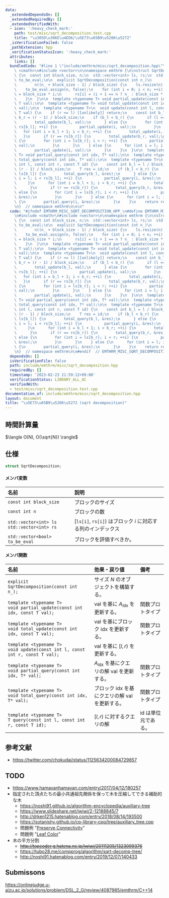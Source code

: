 ```yaml
---
data:
  _extendedDependsOn: []
  _extendedRequiredBy: []
  _extendedVerifiedWith:
  - icon: ':heavy_check_mark:'
    path: test/misc/sqrt_decomposition.test.cpp
    title: "\u305D\u306E\u4ED6/\u5E73\u65B9\u5206\u5272"
  _isVerificationFailed: false
  _pathExtension: hpp
  _verificationStatusIcon: ':heavy_check_mark:'
  attributes:
    links: []
  bundledCode: "#line 1 \"include/emthrm/misc/sqrt_decomposition.hpp\"\n\n\n\n#include\
    \ <cmath>\n#include <vector>\n\nnamespace emthrm {\n\nstruct SqrtDecomposition\
    \ {\n  const int block_size, n;\n  std::vector<int> ls, rs;\n  std::vector<bool>\
    \ to_be_eval;\n\n  explicit SqrtDecomposition(const int n_)\n      : block_size(std::round(std::sqrt(n_))),\n\
    \        n((n_ + block_size - 1) / block_size) {\n    ls.resize(n);\n    rs.resize(n);\n\
    \    to_be_eval.assign(n, false);\n    for (int i = 0; i < n; ++i) {\n      ls[i]\
    \ = block_size * i;\n      rs[i] = (i + 1 == n ? n_ : block_size * (i + 1));\n\
    \    }\n  }\n\n  template <typename T> void partial_update(const int idx, const\
    \ T val);\n\n  template <typename T> void total_update(const int idx, const T\
    \ val);\n\n  template <typename T>\n  void update(const int l, const int r, const\
    \ T val) {\n    if (r <= l) [[unlikely]] return;\n    const int b_l = l / block_size,\
    \ b_r = (r - 1) / block_size;\n    if (b_l < b_r) {\n      if (l == ls[b_l]) {\n\
    \        total_update(b_l, val);\n      } else {\n        for (int i = l; i <\
    \ rs[b_l]; ++i) {\n          partial_update(i, val);\n        }\n      }\n   \
    \   for (int i = b_l + 1; i < b_r; ++i) {\n        total_update(i, val);\n   \
    \   }\n      if (r == rs[b_r]) {\n        total_update(b_r, val);\n      } else\
    \ {\n        for (int i = ls[b_r]; i < r; ++i) {\n          partial_update(i,\
    \ val);\n        }\n      }\n    } else {\n      for (int i = l; i < r; ++i) {\n\
    \        partial_update(i, val);\n      }\n    }\n  }\n\n  template <typename\
    \ T> void partial_query(const int idx, T* val);\n\n  template <typename T> void\
    \ total_query(const int idx, T* val);\n\n  template <typename T>\n  T query(const\
    \ int l, const int r, const T id) {\n    const int b_l = l / block_size, b_r =\
    \ (r - 1) / block_size;\n    T res = id;\n    if (b_l < b_r) {\n      if (l ==\
    \ ls[b_l]) {\n        total_query(b_l, &res);\n      } else {\n        for (int\
    \ i = l; i < rs[b_l]; ++i) {\n          partial_query(i, &res);\n        }\n \
    \     }\n      for (int i = b_l + 1; i < b_r; ++i) {\n        total_query(i, &res);\n\
    \      }\n      if (r == rs[b_r]) {\n        total_query(b_r, &res);\n      }\
    \ else {\n        for (int i = ls[b_r]; i < r; ++i) {\n          partial_query(i,\
    \ &res);\n        }\n      }\n    } else {\n      for (int i = l; i < r; ++i)\
    \ {\n        partial_query(i, &res);\n      }\n    }\n    return res;\n  }\n};\n\
    \n}  // namespace emthrm\n\n\n"
  code: "#ifndef EMTHRM_MISC_SQRT_DECOMPOSITION_HPP_\n#define EMTHRM_MISC_SQRT_DECOMPOSITION_HPP_\n\
    \n#include <cmath>\n#include <vector>\n\nnamespace emthrm {\n\nstruct SqrtDecomposition\
    \ {\n  const int block_size, n;\n  std::vector<int> ls, rs;\n  std::vector<bool>\
    \ to_be_eval;\n\n  explicit SqrtDecomposition(const int n_)\n      : block_size(std::round(std::sqrt(n_))),\n\
    \        n((n_ + block_size - 1) / block_size) {\n    ls.resize(n);\n    rs.resize(n);\n\
    \    to_be_eval.assign(n, false);\n    for (int i = 0; i < n; ++i) {\n      ls[i]\
    \ = block_size * i;\n      rs[i] = (i + 1 == n ? n_ : block_size * (i + 1));\n\
    \    }\n  }\n\n  template <typename T> void partial_update(const int idx, const\
    \ T val);\n\n  template <typename T> void total_update(const int idx, const T\
    \ val);\n\n  template <typename T>\n  void update(const int l, const int r, const\
    \ T val) {\n    if (r <= l) [[unlikely]] return;\n    const int b_l = l / block_size,\
    \ b_r = (r - 1) / block_size;\n    if (b_l < b_r) {\n      if (l == ls[b_l]) {\n\
    \        total_update(b_l, val);\n      } else {\n        for (int i = l; i <\
    \ rs[b_l]; ++i) {\n          partial_update(i, val);\n        }\n      }\n   \
    \   for (int i = b_l + 1; i < b_r; ++i) {\n        total_update(i, val);\n   \
    \   }\n      if (r == rs[b_r]) {\n        total_update(b_r, val);\n      } else\
    \ {\n        for (int i = ls[b_r]; i < r; ++i) {\n          partial_update(i,\
    \ val);\n        }\n      }\n    } else {\n      for (int i = l; i < r; ++i) {\n\
    \        partial_update(i, val);\n      }\n    }\n  }\n\n  template <typename\
    \ T> void partial_query(const int idx, T* val);\n\n  template <typename T> void\
    \ total_query(const int idx, T* val);\n\n  template <typename T>\n  T query(const\
    \ int l, const int r, const T id) {\n    const int b_l = l / block_size, b_r =\
    \ (r - 1) / block_size;\n    T res = id;\n    if (b_l < b_r) {\n      if (l ==\
    \ ls[b_l]) {\n        total_query(b_l, &res);\n      } else {\n        for (int\
    \ i = l; i < rs[b_l]; ++i) {\n          partial_query(i, &res);\n        }\n \
    \     }\n      for (int i = b_l + 1; i < b_r; ++i) {\n        total_query(i, &res);\n\
    \      }\n      if (r == rs[b_r]) {\n        total_query(b_r, &res);\n      }\
    \ else {\n        for (int i = ls[b_r]; i < r; ++i) {\n          partial_query(i,\
    \ &res);\n        }\n      }\n    } else {\n      for (int i = l; i < r; ++i)\
    \ {\n        partial_query(i, &res);\n      }\n    }\n    return res;\n  }\n};\n\
    \n}  // namespace emthrm\n\n#endif  // EMTHRM_MISC_SQRT_DECOMPOSITION_HPP_\n"
  dependsOn: []
  isVerificationFile: false
  path: include/emthrm/misc/sqrt_decomposition.hpp
  requiredBy: []
  timestamp: '2023-02-23 21:59:12+09:00'
  verificationStatus: LIBRARY_ALL_AC
  verifiedWith:
  - test/misc/sqrt_decomposition.test.cpp
documentation_of: include/emthrm/misc/sqrt_decomposition.hpp
layout: document
title: "\u5E73\u65B9\u5206\u5272 (sqrt decomposition)"
---
```



## 時間計算量

$\langle O(N), O(\sqrt{N}) \rangle$


## 仕様

```cpp
struct SqrtDecomposition;
```

#### メンバ変数

|名前|説明|
|:--|:--|
|`const int block_size`|ブロックのサイズ|
|`const int n`|ブロックの数|
|`std::vector<int> ls`<br>`std::vector<int> rs`|[`ls[i]`, `rs[i]`) はブロック $i$ に対応する列のインデックス|
|`std::vector<bool> to_be_eval`|ブロックを評価すべきか。|

#### メンバ関数

|名前|効果・戻り値|備考|
|:--|:--|:--|
|`explicit SqrtDecomposition(const int n_);`|サイズ $N$ のオブジェクトを構築する。||
|`template <typename T>`<br>`void partial_update(const int idx, const T val);`|$\mathrm{val}$ を基に $A_{\mathrm{idx}}$ を更新する。|関数プロトタイプ|
|`template <typename T>`<br>`void total_update(const int idx, const T val);`|$\mathrm{val}$ を基にブロック $\mathrm{idx}$ を更新する。|関数プロトタイプ|
|`template <typename T>`<br>`void update(const int l, const int r, const T val);`|$\mathrm{val}$ を基に $\lbrack l, r)$ を更新する。||
|`template <typename T>`<br>`void partial_query(const int idx, T* val);`|$A_{\mathrm{idx}}$ を基にクエリの解 $\mathrm{val}$ を更新する。|関数プロトタイプ|
|`template <typename T>`<br>`void total_query(const int idx, T* val);`|ブロック $\mathrm{idx}$ を基にクエリの解 $\mathrm{val}$ を更新する。|関数プロトタイプ|
|`template <typename T>`<br>`T query(const int l, const int r, const T id);`|$\lbrack l, r)$ に対するクエリの解|$\mathrm{id}$ は単位元である。|


## 参考文献

- https://twitter.com/chokudai/status/1125634200084729857


## TODO

- https://www.hamayanhamayan.com/entry/2017/04/12/180257
- 指定された頂点たちの最小共通祖先関係を保って木を圧縮してできる補助的な木
  - https://noshi91.github.io/algorithm-encyclopedia/auxiliary-tree
  - https://www.slideshare.net/iwiwi/2-12188845/7
  - http://drken1215.hatenablog.com/entry/2018/08/14/193500
  - https://sotanishy.github.io/cp-library-cpp/tree/auxiliary_tree.cpp
  - 問題例 "[Preserve Connectivity](https://atcoder.jp/contests/typical90/tasks/typical90_ai)"
  - 問題例 "[Leaf Color](https://atcoder.jp/contests/abc340/tasks/abc340_g)"
- 木の平方分割
  - ~~http://topcoder.g.hatena.ne.jp/iwiwi/20111205/1323099376~~
  - https://tubo28.me/compprog/algorithm/sqrt-decomp-tree/
  - http://noshi91.hatenablog.com/entry/2019/12/07/140433


## Submissons

https://onlinejudge.u-aizu.ac.jp/solutions/problem/DSL_2_G/review/4087985/emthrm/C++14
